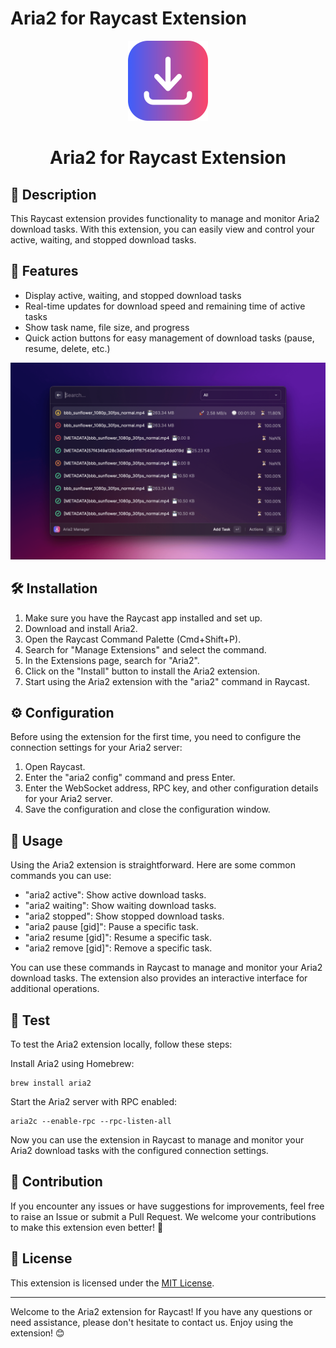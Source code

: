 # Aria2 for Raycast Extension

<p align="center">
   <img src="assets/icon.png" height="128">
   <h1 align="center">Aria2 for Raycast Extension</h1>
 </p>

## 📝 Description

This Raycast extension provides functionality to manage and monitor Aria2 download tasks. With this extension, you can easily view and control your active, waiting, and stopped download tasks.

## 🚀 Features

- Display active, waiting, and stopped download tasks
- Real-time updates for download speed and remaining time of active tasks
- Show task name, file size, and progress
- Quick action buttons for easy management of download tasks (pause, resume, delete, etc.)

![Screen](./metadata/aria2-1.png)

## 🛠️ Installation

1. Make sure you have the Raycast app installed and set up.
2. Download and install Aria2.
3. Open the Raycast Command Palette (Cmd+Shift+P).
4. Search for "Manage Extensions" and select the command.
5. In the Extensions page, search for "Aria2".
6. Click on the "Install" button to install the Aria2 extension.
7. Start using the Aria2 extension with the "aria2" command in Raycast.

## ⚙️ Configuration

Before using the extension for the first time, you need to configure the connection settings for your Aria2 server:

1. Open Raycast.
2. Enter the "aria2 config" command and press Enter.
3. Enter the WebSocket address, RPC key, and other configuration details for your Aria2 server.
4. Save the configuration and close the configuration window.

## 📖 Usage

Using the Aria2 extension is straightforward. Here are some common commands you can use:

- "aria2 active": Show active download tasks.
- "aria2 waiting": Show waiting download tasks.
- "aria2 stopped": Show stopped download tasks.
- "aria2 pause [gid]": Pause a specific task.
- "aria2 resume [gid]": Resume a specific task.
- "aria2 remove [gid]": Remove a specific task.

You can use these commands in Raycast to manage and monitor your Aria2 download tasks. The extension also provides an interactive interface for additional operations.

## 🧪 Test
To test the Aria2 extension locally, follow these steps:

Install Aria2 using Homebrew:

```shell
brew install aria2
```

Start the Aria2 server with RPC enabled:

```shell
aria2c --enable-rpc --rpc-listen-all
```

Now you can use the extension in Raycast to manage and monitor your Aria2 download tasks with the configured connection settings.
## 🤝 Contribution

If you encounter any issues or have suggestions for improvements, feel free to raise an Issue or submit a Pull Request. We welcome your contributions to make this extension even better! 🙌

## 📄 License

This extension is licensed under the [MIT License](https://opensource.org/licenses/MIT).

---

Welcome to the Aria2 extension for Raycast! If you have any questions or need assistance, please don't hesitate to contact us. Enjoy using the extension! 😊